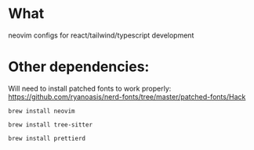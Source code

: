 # What

neovim configs for react/tailwind/typescript development

# Other dependencies:

Will need to install patched fonts to work properly:
https://github.com/ryanoasis/nerd-fonts/tree/master/patched-fonts/Hack

`brew install neovim`

`brew install tree-sitter`

`brew install prettierd`
